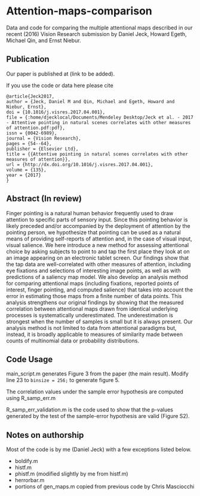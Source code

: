 # Attention-maps-comparison

Data and code for comparing the multiple attentional maps described in our recent (2016) Vision Research submission by Daniel Jeck, Howard Egeth, Michael Qin, and Ernst Niebur.

## Publication

Our paper is published at (link to be added).

If you use the code or data here please cite

```
@article{Jeck2017,
author = {Jeck, Daniel M and Qin, Michael and Egeth, Howard and Niebur, Ernst},
doi = {10.1016/j.visres.2017.04.001},
file = {:home/djecklocal/Documents/Mendeley Desktop/Jeck et al. - 2017 - Attentive pointing in natural scenes correlates with other measures of attention.pdf:pdf},
issn = {0042-6989},
journal = {Vision Research},
pages = {54--64},
publisher = {Elsevier Ltd},
title = {{Attentive pointing in natural scenes correlates with other measures of attention}},
url = {http://dx.doi.org/10.1016/j.visres.2017.04.001},
volume = {135},
year = {2017}
}
```

## Abstract (In review)

Finger pointing is a natural human behavior frequently used to draw attention to specific parts of sensory input. Since this pointing behavior is likely preceded and/or accompanied by the deployment of attention by the pointing person, we hypothesize that pointing can be used as a natural means of providing self-reports of attention and, in the case of visual input, visual salience.  We here introduce a new method for assessing attentional choice by asking subjects to point to and tap the first place they look at on an image appearing on an electronic tablet screen. Our findings show that the tap data are well-correlated with other measures of attention, including eye fixations and selections of interesting image points, as well as with predictions of a saliency map model. We also develop an analysis method for comparing attentional maps (including fixations, reported points of interest, finger pointing, and computed salience) that takes into account the error in estimating those maps from a finite number of data points. This analysis strengthens our original findings by showing that the measured correlation between attentional maps drawn from identical underlying processes is systematically underestimated.  The underestimation is strongest when the number of samples is small but it is always present.  Our analysis method is not limited to data from attentional paradigms but, instead, it is broadly applicable to measures of similarity made between counts of multinomial data or probability distributions.

## Code Usage

main_script.m generates Figure 3 from the paper (the main result). Modify line 23 to ```binsize = 256;```  to generate figure 5.

The correlation values under the sample error hypothesis are computed using R_samp_err.m

R_samp_err_validation.m is the code used to show that the p-values generated by the test of the sample-error hypothesis are valid (Figure S2).


## Notes on authorship
Most of the code is by me (Daniel Jeck) with a few exceptions listed below.

* boldify.m
* histf.m
* phistf.m (modified slightly by me from histf.m)
* herrorbar.m
* portions of gen_maps.m copied from previous code by Chris Masciocchi


